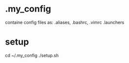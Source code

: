 # .my_config

containe config files as:
    .aliases,
    .bashrc,
    .vimrc
    .launchers
    
 # setup
 
 cd ~/.my_config
./setup.sh
